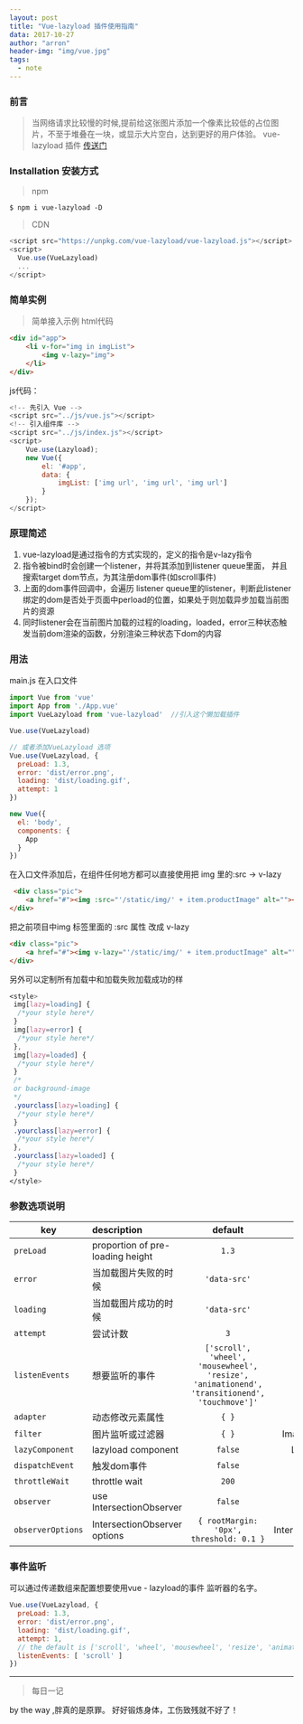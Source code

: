 ```yaml
---
layout: post
title: "Vue-lazyload 插件使用指南"
data: 2017-10-27
author: "arron"
header-img: "img/vue.jpg"
tags: 
  - note
---
```


### 前言
> 当网络请求比较慢的时候,提前给这张图片添加一个像素比较低的占位图片，不至于堆叠在一块，或显示大片空白，达到更好的用户体验。
vue-lazyload 插件 [传送门]('https://www.npmjs.com/package/vue-lazyload')
### Installation 安装方式
> npm
``` node
$ npm i vue-lazyload -D
```
> CDN
``` js
<script src="https://unpkg.com/vue-lazyload/vue-lazyload.js"></script>
<script>
  Vue.use(VueLazyload)
  ...
</script>
```
### 简单实例
> 简单接入示例
html代码
``` html 
<div id="app">
    <li v-for="img in imgList">
        <img v-lazy="img">
    </li>
</div>
```
js代码：
``` js
<!-- 先引入 Vue -->
<script src="../js/vue.js"></script>
<!-- 引入组件库 -->
<script src="../js/index.js"></script>
<script>
    Vue.use(Lazyload);
    new Vue({
        el: '#app',
        data: {
            imgList: ['img url', 'img url', 'img url']
        }
    });
</script>
```
### 原理简述
1. vue-lazyload是通过指令的方式实现的，定义的指令是v-lazy指令
2. 指令被bind时会创建一个listener，并将其添加到listener queue里面， 并且搜索target dom节点，为其注册dom事件(如scroll事件)
3. 上面的dom事件回调中，会遍历 listener queue里的listener，判断此listener绑定的dom是否处于页面中perload的位置，如果处于则加载异步加载当前图片的资源
4. 同时listener会在当前图片加载的过程的loading，loaded，error三种状态触发当前dom渲染的函数，分别渲染三种状态下dom的内容

### 用法
main.js 在入口文件
``` js
import Vue from 'vue'
import App from './App.vue'
import VueLazyload from 'vue-lazyload'  //引入这个懒加载插件

Vue.use(VueLazyload)

// 或者添加VueLazyload 选项
Vue.use(VueLazyload, {
  preLoad: 1.3,
  error: 'dist/error.png',
  loading: 'dist/loading.gif',
  attempt: 1
})

new Vue({
  el: 'body',
  components: {
    App
  }
})
```
在入口文件添加后，在组件任何地方都可以直接使用把 img 里的:src -> v-lazy
``` html
 <div class="pic">
    <a href="#"><img :src="'/static/img/' + item.productImage" alt=""></a>
</div>
```
把之前项目中img 标签里面的 :src 属性 改成 v-lazy
``` html
<div class="pic">
    <a href="#"><img v-lazy="'/static/img/' + item.productImage" alt=""></a>
</div>
```

另外可以定制所有加载中和加载失败加载成功的样
``` css
<style>
 img[lazy=loading] {
  /*your style here*/
 }
 img[lazy=error] {
  /*your style here*/
 },
 img[lazy=loaded] {
  /*your style here*/
 }
 /*
 or background-image
 */
 .yourclass[lazy=loading] {
  /*your style here*/
 }
 .yourclass[lazy=error] {
  /*your style here*/
 },
 .yourclass[lazy=loaded] {
  /*your style here*/
 }
</style>
```

### 参数选项说明
| key | description | default | options |
| --- | :--- | :---: | ---: |
| `preLoad` | proportion of pre-loading height | `1.3` | `Number` |
| `error` | 当加载图片失败的时候 | `'data-src'` | `String` |
| `loading` | 当加载图片成功的时候 | `'data-src'` | `String` |
| `attempt` | 尝试计数 | `3` | `Number` |
| `listenEvents` | 想要监听的事件 | `['scroll', 'wheel', 'mousewheel', 'resize', 'animationend', 'transitionend', 'touchmove']'` | Desired Listen Events |
| `adapter` | 动态修改元素属性 | `{ }` | Element Adapter |
| `filter` | 图片监听或过滤器 | `{ }` | Image listener filter |
| `lazyComponent` | lazyload component | `false` | Lazy Component |
| `dispatchEvent` | 触发dom事件 | `false` | `Boolean` |
| `throttleWait` | throttle wait | `200` | `Number` |
| `observer` | use IntersectionObserver | `false` | `Boolean` |
| `observerOptions` | 	IntersectionObserver options | `{ rootMargin: '0px', threshold: 0.1 }` | IntersectionObserver |


### 事件监听
可以通过传递数组来配置想要使用vue - lazyload的事件
监听器的名字。
``` js
Vue.use(VueLazyload, {
  preLoad: 1.3,
  error: 'dist/error.png',
  loading: 'dist/loading.gif',
  attempt: 1,
  // the default is ['scroll', 'wheel', 'mousewheel', 'resize', 'animationend', 'transitionend']
  listenEvents: [ 'scroll' ]
})
```

---
> 每日一记

by the way ,胖真的是原罪。 好好锻炼身体，工伤致残就不好了！









